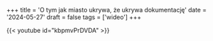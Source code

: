+++
title = 'O tym jak miasto ukrywa, że ukrywa dokumentację'
date = '2024-05-27'
draft = false
tags = ['wideo']
+++

{{< youtube id="kbpmvPrDVDA" >}}


